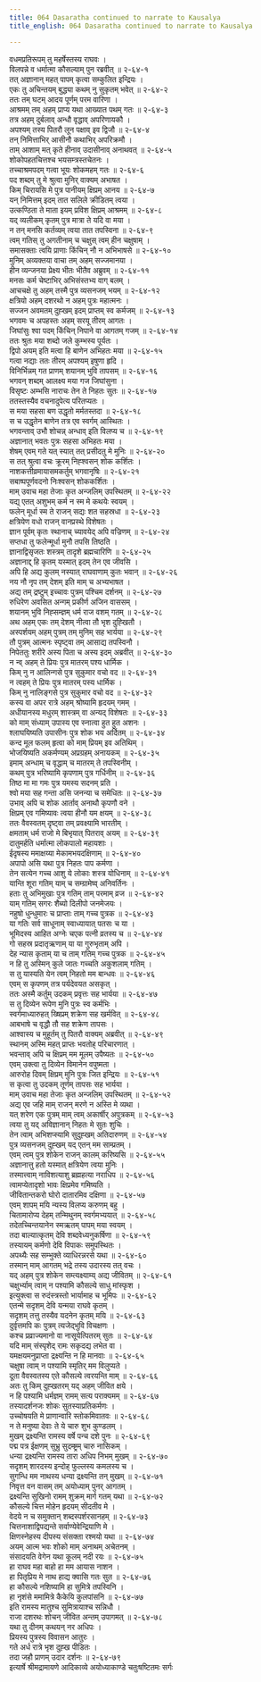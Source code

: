 ```yaml
---
title: 064 Dasaratha continued to narrate to Kausalya
title_english: 064 Dasaratha continued to narrate to Kausalya

---
```


<div class="audioEmbed"  caption="श्रीराम-हरिसीताराममूर्ति-घनपाठिभ्यां वचनम्" src="https://archive.org/download/Ramayana-recitation-Sriram-harisItArAmamUrti-Ghanapaati-v2/Kanda_2/Kanda_2_AYK-064-Dashratha_Mruthihi.mp3"></div>

वधमप्रतिरूपम् तु महर्षेस्तस्य राघवः ।  
विलपन्ने व धर्मात्मा कौसल्याम् पुन रब्रवीत् ॥ २-६४-१  
तत् अज्ञानान् महत् पापम् कृत्वा सम्कुलित इन्द्रियः ।  
एकः तु अचिन्तयम् बुद्ध्या कथम् नु सुकृतम् भवेत् ॥ २-६४-२  
ततः तम् घटम् आदय पूर्णम् परम वारिणा ।  
आश्रमम् तम् अहम् प्राप्य यथा आख्यात पथम् गतः ॥ २-६४-३  
तत्र अहम् दुर्बलाव् अन्धौ वृद्धाव् अपरिणायकौ ।  
अपश्यम् तस्य पितरौ लून पक्षाव् इव द्विजौ ॥ २-६४-४  
तन् निमित्ताभिर् आसीनौ कथाभिर् अपरिक्रमौ ।  
ताम् आशाम् मत् कृते हीनाव् उदासीनाव् अनाथवत् ॥ २-६४-५  
शोकोपहतचित्तश्च भयसम्त्रस्तचेतनः ।  
तच्चाश्रमपदम् गत्वा भूयः शोकमहम् गतः ॥ २-६४-६  
पद शब्दम् तु मे श्रुत्वा मुनिर् वाक्यम् अभाषत ।  
किम् चिरायसि मे पुत्र पानीयम् क्षिप्रम् आनय ॥ २-६४-७  
यन् निमित्तम् इदम् तात सलिले क्रीडितम् त्वया ।  
उत्कण्ठिता ते माता इयम् प्रविश क्षिप्रम् आश्रमम् ॥ २-६४-८  
यद् व्यलीकम् कृतम् पुत्र मात्रा ते यदि वा मया ।  
न तन् मनसि कर्तव्यम् त्वया तात तपस्विना ॥ २-६४-९  
त्वम् गतिस् तु अगतीनाम् च चक्षुस् त्वम् हीन चक्षुषाम् ।  
समासक्ताः त्वयि प्राणाः किंचिन् नौ न अभिभाषसे ॥ २-६४-१०  
मुनिम् अव्यक्तया वाचा तम् अहम् सज्जमानया ।  
हीन व्यन्जनया प्रेक्ष्य भीतः भीतैव अब्रुवम् ॥ २-६४-११  
मनसः कर्म चेष्टाभिर् अभिसंस्तभ्य वाग् बलम् ।  
आचचक्षे तु अहम् तस्मै पुत्र व्यसनजम् भयम् ॥ २-६४-१२  
क्षत्रियो अहम् दशरथो न अहम् पुत्रः महात्मनः ।  
सज्जन अवमतम् दुह्खम् इदम् प्राप्तम् स्व कर्मजम् ॥ २-६४-१३  
भगवमः च अपहस्तः अहम् सरयू तीरम् आगतः ।  
जिघांसुः श्वा पदम् किंचिन् निपाने वा आगतम् गजम् ॥ २-६४-१४  
ततः श्रुतः मया शब्दो जले कुम्भस्य पूर्यतः ।  
द्विपो अयम् इति मत्वा हि बाणेन अभिहतः मया ॥ २-६४-१५  
गत्वा नद्याः ततः तीरम् अपश्यम् इषुणा हृदि ।  
विनिर्भिन्नम् गत प्राणम् शयानम् भुवि तापसम् ॥ २-६४-१६  
भगवन् शब्दम् आलक्ष्य मया गज जिघांसुना ।  
विसृष्टः अम्भसि नाराचः तेन ते निहतः सुतः ॥ २-६४-१७  
ततस्तस्यैव वचनादुपेत्य परितप्यतः ।  
स मया सहसा बण उद्धृतो मर्मतस्तदा ॥ २-६४-१८  
स च उद्धृतेन बाणेन तत्र एव स्वर्गम् आस्थितः ।  
भगवन्ताव् उभौ शोचन्न् अन्धाव् इति विलप्य च ॥ २-६४-१९  
अज्ञानात् भवतः पुत्रः सहसा अभिहतः मया ।  
शेषम् एवम् गते यत् स्यात् तत् प्रसीदतु मे मुनिः ॥ २-६४-२०  
स तत् श्रुत्वा वचः क्रूरम् निह्श्वसन् शोक कर्शितः ।  
नाशकत्तीव्रमायासमकर्तुम् भगवानृषिः ॥ २-६४-२१  
सबाष्पपूर्णवदनो निःश्वसन् शोककर्शितः ।  
माम् उवाच महा तेजाः कृत अन्जलिम् उपस्थितम् ॥ २-६४-२२  
यद्य् एतत् अशुभम् कर्म न स्म मे कथयेः स्वयम् ।  
फलेन् मूर्धा स्म ते राजन् सद्यः शत सहस्रधा ॥ २-६४-२३  
क्षत्रियेण वधो राजन् वानप्रस्थे विशेषतः ।  
ज्ञान पूर्वम् कृतः स्थानाच् च्यावयेद् अपि वज्रिणम् ॥ २-६४-२४  
सप्तधा तु फलेन्मूर्धा मुनौ तपसि तिष्ठति ।  
ज्ञानाद्विसृजतः शस्त्रम् तादृशे ब्रह्मचारिणि ॥ २-६४-२५  
अज्ञानाद्द् हि कृतम् यस्मात् इदम् तेन एव जीवसि ।  
अपि हि अद्य कुलम् नस्यात् राघवाणाम् कुतः भवान् ॥ २-६४-२६  
नय नौ नृप तम् देशम् इति माम् च अभ्यभाषत ।  
अद्य तम् द्रष्टुम् इच्चावः पुत्रम् पश्चिम दर्शनम् ॥ २-६४-२७  
रुधिरेण अवसित अन्गम् प्रकीर्ण अजिन वाससम् ।  
शयानम् भुवि निह्सम्ज्ञम् धर्म राज वशम् गतम् ॥ २-६४-२८  
अथ अहम् एकः तम् देशम् नीत्वा तौ भृश दुह्खितौ ।  
अस्पर्शयम् अहम् पुत्रम् तम् मुनिम् सह भार्यया ॥ २-६४-२९  
तौ पुत्रम् आत्मनः स्पृष्ट्वा तम् आसाद्य तपस्विनौ ।  
निपेततुः शरीरे अस्य पिता च अस्य इदम् अब्रवीत् ॥ २-६४-३०  
न न्व् अहम् ते प्रियः पुत्र मातरम् पश्य धार्मिक ।  
किम् नु न आलिन्गसे पुत्र सुकुमार वचो वद ॥ २-६४-३१  
न त्वहम् ते प्रियः पुत्र मातरम् पस्य धार्मिक ।  
किम् नु नालिङ्गसे पुत्र सुकुमार वचो वद ॥ २-६४-३२  
कस्य वा अपर रात्रे अहम् श्रोष्यामि हृदयम् गमम् ।  
अधीयानस्य मधुरम् शास्त्रम् वा अन्यद् विशेषतः ॥ २-६४-३३  
को माम् संध्याम् उपास्य एव स्नात्वा हुत हुत अशनः ।  
श्लाघयिष्यति उपासीनः पुत्र शोक भय अर्दितम् ॥ २-६४-३४  
कन्द मूल फलम् हृत्वा को माम् प्रियम् इव अतिथिम् ।  
भोजयिष्यति अकर्मण्यम् अप्रग्रहम् अनायकम् ॥ २-६४-३५  
इमाम् अन्धाम् च वृद्धाम् च मातरम् ते तपस्विनीम् ।  
कथम् पुत्र भरिष्यामि कृपणाम् पुत्र गर्धिनीम् ॥ २-६४-३६  
तिष्ठ मा मा गमः पुत्र यमस्य सदनम् प्रति ।  
श्वो मया सह गन्ता असि जनन्या च समेधितः ॥ २-६४-३७  
उभाव् अपि च शोक आर्ताव् अनाथौ कृपणौ वने ।  
क्षिप्रम् एव गमिष्यावः त्वया हीनौ यम क्षयम् ॥ २-६४-३८  
ततः वैवस्वतम् दृष्ट्वा तम् प्रवक्ष्यामि भारतीम् ।  
क्षमताम् धर्म राजो मे बिभृयात् पितराव् अयम् ॥ २-६४-३९  
दातुमर्हति धर्मात्मा लोकपालो महायशाः ।  
ईदृषस्य ममाक्षय्या मेकामभयदक्षिणाम् ॥ २-६४-४०  
अपापो असि यथा पुत्र निहतः पाप कर्मणा ।  
तेन सत्येन गच्च आशु ये लोकाः शस्त्र योधिनाम् ॥ २-६४-४१  
यान्ति शूरा गतिम् याम् च सम्ग्रामेष्व् अनिवर्तिनः ।  
हताः तु अभिमुखाः पुत्र गतिम् ताम् परमाम् व्रज ॥ २-६४-४२  
याम् गतिम् सगरः शैब्यो दिलीपो जनमेजयः ।  
नहुषो धुन्धुमारः च प्राप्ताः ताम् गच्च पुत्रक ॥ २-६४-४३  
या गतिः सर्व साधूनाम् स्वाध्यायात् पतसः च या ।  
भूमिदस्य आहित अग्नेः चएक पत्नी व्रतस्य च ॥ २-६४-४४  
गो सहस्र प्रदातृऋणाम् या या गुरुभृताम् अपि ।  
देह न्यास कृताम् या च ताम् गतिम् गच्च पुत्रक ॥ २-६४-४५  
न हि तु अस्मिन् कुले जातः गच्चति अकुशलाम् गतिम् ।  
स तु यास्यति येन त्वम् निहतो मम बान्धवः ॥ २-६४-४६  
एवम् स कृपणम् तत्र पर्यदेवयत असकृत् ।  
ततः अस्मै कर्तुम् उदकम् प्रवृत्तः सह भार्यया ॥ २-६४-४७  
स तु दिव्येन रूपेण मुनि पुत्रः स्व कर्मभिः ।  
स्वर्गमाध्यारुहत् ख्षिप्रम् शक्रेण सह खर्मवित् ॥ २-६४-४८  
आबभाषे च वृद्धौ तौ सह शक्रेण तापसः ।  
आश्वास्य च मुहूर्तम् तु पितरौ वाक्यम् अब्रवीत् ॥ २-६४-४९  
स्थानम् अस्मि महत् प्राप्तः भवतोह् परिचारणात् ।  
भवन्ताव् अपि च क्षिप्रम् मम मूलम् उपैष्यतः ॥ २-६४-५०  
एवम् उक्त्वा तु दिव्येन विमानेन वपुष्मता ।  
आरुरोह दिवम् क्षिप्रम् मुनि पुत्रः जित इन्द्रियः ॥ २-६४-५१  
स कृत्वा तु उदकम् तूर्णम् तापसः सह भार्यया ।  
माम् उवाच महा तेजाः कृत अन्जलिम् उपस्थितम् ॥ २-६४-५२  
अद्य एव जहि माम् राजन् मरणे न अस्ति मे व्यथा ।  
यत् शरेण एक पुत्रम् माम् त्वम् अकार्षीर् अपुत्रकम् ॥ २-६४-५३  
त्वया तु यद् अविज्ञानान् निहतः मे सुतः शुचिः ।  
तेन त्वाम् अभिशप्स्यामि सुदुह्खम् अतिदारुणम् ॥ २-६४-५४  
पुत्र व्यसनजम् दुह्खम् यद् एतन् मम साम्प्रतम् ।  
एवम् त्वम् पुत्र शोकेन राजन् कालम् करिष्यसि ॥ २-६४-५५  
अज्ञानात्तु हतो यस्मात् क्षत्रियेण त्वया मुनिः ।  
तस्मात्त्वाम् नाविशत्याशु ब्रह्महत्या नराधिप ॥ २-६४-५६  
त्वामप्येतादृशो भावः क्षिप्रमेव गमिष्यति ।  
जीवितान्तकरो घोरो दातारमिव दक्षिणा ॥ २-६४-५७  
एवम् शापम् मयि न्यस्य विलप्य करुणम् बहु ।  
चितामारोप्य देहम् तन्मिथुनम् स्वर्गमभ्ययात् ॥ २-६४-५८  
तदेतच्चिन्तयानेन स्मऋतम् पापम् मया स्वयम् ।  
तदा बाल्यात्कृतम् देवि शब्दवेध्यनुकर्षिणा ॥ २-६४-५९  
तस्यायम् कर्मणो देवि विपाकः समुपस्थितः ।  
अपथ्यैः सह सम्भुक्ते व्याधिरन्नरसे यथा ॥ २-६४-६०  
तस्मान् माम् आगतम् भद्रे तस्य उदारस्य तत् वचः ।  
यद् अहम् पुत्र शोकेन सम्त्यक्ष्याम्य् अद्य जीवितम् ॥ २-६४-६१  
चक्षुर्भ्याम् त्वाम् न पश्यामि कौसल्ये साधु मांस्फृश ।  
इत्युक्त्वा स रुदंस्त्रस्तो भार्यामाह च भूमिपः ॥ २-६४-६२  
एतन्मे सदृशम् देवि यन्मया राघवे कृतम् ।  
सदृशम् तत्तु तस्यैव यदनेन कृतम् मयि ॥ २-६४-६३  
दुर्वृत्तमपि कः पुत्रम् त्यजेद्भुवि विचक्षणः ।  
कश्च प्रव्राज्यमानो वा नासूयेत्पितरम् सुतः ॥ २-६४-६४  
यदि माम् संस्पृशेद् रामः सकृदद्य लभेत वा ।  
यमक्षयमनुप्राप्ता द्रक्ष्यन्ति न हि मानवाः ॥ २-६४-६५  
चक्षुषा त्वाम् न पश्यामि स्मृतिर् मम विलुप्यते ।  
दूता वैवस्वतस्य एते कौसल्ये त्वरयन्ति माम् ॥ २-६४-६६  
अतः तु किम् दुह्खतरम् यद् अहम् जीवित क्षये ।  
न हि पश्यामि धर्मज्ञम् रामम् सत्य पराक्यमम् ॥ २-६४-६७  
तस्यादर्शनजः शोकः सुतस्याप्रतिकर्मणः ।  
उच्चोषयति मे प्राणान्वारि स्तोकमिवातवः ॥ २-६४-६८  
न ते मनुष्या देवाः ते ये चारु शुभ कुण्डलम् ।  
मुखम् द्रक्ष्यन्ति रामस्य वर्षे पन्च दशे पुनः ॥ २-६४-६९  
पद्म पत्र ईक्षणम् सुभ्रु सुदम्ष्ट्रम् चारु नासिकम् ।  
धन्या द्रक्ष्यन्ति रामस्य तारा अधिप निभम् मुखम् ॥ २-६४-७०  
सदृशम् शारदस्य इन्दोह् फुल्लस्य कमलस्य च ।  
सुगन्धि मम नाथस्य धन्या द्रक्ष्यन्ति तन् मुखम् ॥ २-६४-७१  
निवृत्त वन वासम् तम् अयोध्याम् पुनर् आगतम् ।  
द्रक्ष्यन्ति सुखिनो रामम् शुक्रम् मार्ग गतम् यथा ॥ २-६४-७२  
कौसल्ये चित्त मोहेन हृदयम् सीदतीव मे ।  
वेदये न च समुक्तान् शब्दस्पर्शरसानहम् ॥ २-६४-७३  
चित्तनाशाद्विपद्यन्ते सर्वाण्येवेन्द्रियाणि मे ।  
क्षिणस्नेहस्य दीपस्य संसक्ता रश्मयो यथा ॥ २-६४-७४  
अयम् आत्म भवः शोको माम् अनाथम् अचेतनम् ।  
संसादयति वेगेन यथा कूलम् नदी रयः ॥ २-६४-७५  
हा राघव महा बाहो हा मम आयास नाशन ।  
हा पितृप्रिय मे नाथ हाद्य क्वासि गतः सुत ॥ २-६४-७६  
हा कौसल्ये नशिष्यामि हा सुमित्रे तपस्विनि ।  
हा नृशंसे ममामित्रे कैकेयि कुलपांसनि ॥ २-६४-७७  
इति रामस्य मातुश्च सुमित्रायाश्च सन्निधौ ।  
राजा दशरथः शोचन् जीवित अन्तम् उपागमत् ॥ २-६४-७८  
यथा तु दीनम् कथयन् नर अधिपः ।  
प्रियस्य पुत्रस्य विवासन आतुरः ।  
गते अर्ध रात्रे भृश दुह्ख पीडितः ।  
तदा जहौ प्राणम् उदार दर्शनः ॥ २-६४-७९  
इत्यार्षे श्रीमद्रामायणे आदिकाव्ये अयोध्याकाण्डे चतुःषष्टितमः सर्गः